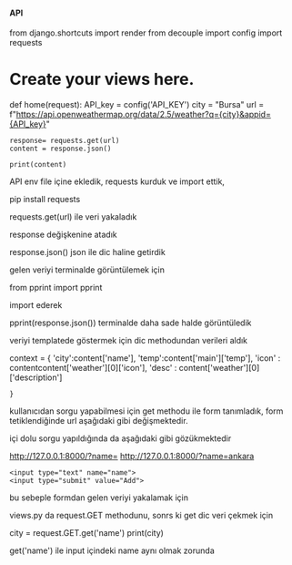 #### API 

from django.shortcuts import render
from decouple import config
import requests

# Create your views here.

def home(request):
    API_key = config('API_KEY')
    city = "Bursa"
    url = f"https://api.openweathermap.org/data/2.5/weather?q={city}&appid={API_key}"

    response= requests.get(url)
    content = response.json()

    print(content)

API env file içine ekledik, requests kurduk ve import ettik,

pip install requests

requests.get(url) ile veri yakaladık

response değişkenine atadık

response.json()  json ile dic haline getirdik


gelen veriyi terminalde görüntülemek için 

from pprint import pprint

import ederek 

pprint(response.json())  terminalde daha sade halde görüntüledik

veriyi templatede göstermek için dic methodundan verileri aldık

context = {
        'city':content['name'],
        'temp':content['main']['temp'],
        'icon' : contentcontent['weather'][0]['icon'],
        'desc' : content['weather'][0]['description']

    }

kullanıcıdan sorgu yapabilmesi için get methodu ile 
form tanımladık, form tetiklendiğinde url aşağıdaki gibi değişmektedir.

içi dolu sorgu yapıldığında da aşağıdaki gibi gözükmektedir

http://127.0.0.1:8000/?name=
http://127.0.0.1:8000/?name=ankara

<form action="" method="get">

    <input type="text" name="name">
    <input type="submit" value="Add">
</form>


bu sebeple formdan gelen veriyi yakalamak için 

views.py da request.GET methodunu,  sonrs ki get  dic veri çekmek için

  city = request.GET.get('name')
    print(city)  

get('name') ile input içindeki name aynı olmak zorunda    

